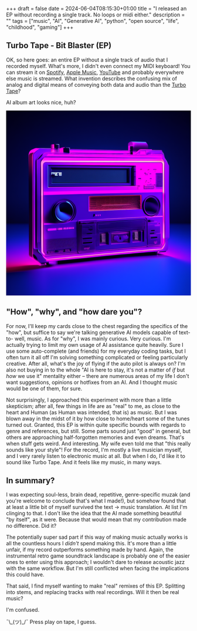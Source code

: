+++
draft = false
date = 2024-06-04T08:15:30+01:00
title = "I released an EP without recording a single track. No loops or midi either."
description = ""
tags = ["music", "AI", "Generative AI", "python", "open source", "life", "childhood", "gaming"]
+++

## Turbo Tape - Bit Blaster (EP)

OK, so here goes: an entire EP without a single track of audio that I recorded myself. What's more, I didn't even connect my MIDI keyboard! You can stream it on [Spotify](https://open.spotify.com/album/7t1lijjr9lKB3ilVaGhmVM?si=3NynQ5RGRdeSxzchWTTLdQ), [Apple Music](https://music.apple.com/us/album/bit-blaster-ep/1750032737), [YouTube](https://www.youtube.com/watch?v=-sz9yWBFBFM&list=OLAK5uy_mFUUQk8_HeMGOJiZWwj1SebgNTCdqUrV0&index=1) and probably everywhere else music is streamed. What invention describes the confusing mix of analog and digital means of conveying both data and audio than the [Turbo Tape](https://www.atarimagazines.com/compute/issue57/turbotape.html)?

AI album art looks nice, huh?

!["Bit Blaster - EP"](bitblaster.png)

## "How", "why", and "how dare you"?

For now, I'll keep my cards close to the chest regarding the specifics of the "how", but suffice to say we're talking generative AI models capable of text-to- well, music. As for "why", I was mainly curious. Very curious. I'm actually trying to limit my own usage of AI assistance quite heavily. Sure I use some auto-complete (and friends) for my everyday coding tasks, but I often turn it all off I'm solving something complicated or feeling particularly creative. After all, what's the joy of flying if the auto pilot is always on? I'm also not buying in to the whole "AI is here to stay, it's not a matter of _if_ but _how_ we use it" mentality either – there are numerous areas of my life I don't want suggestions, opinions or hotfixes from an AI. And I thought music would be one of them, for sure.

Not surprisingly, I approached this experiment with more than a little skepticism; after all, few things in life are as "real" to me, as close to the heart and Human (as Human was intended, that is) as music. But I was blown away in the midst of it by how close to home/heart some of the tunes turned out. Granted, this EP is within quite specific bounds with regards to genre and references, but still. Some parts sound just "good" in general, but others are approaching half-forgotten memories and even dreams. That's when stuff gets weird. And interesting. My wife even told me that "this really sounds like your style"! For the record, I'm mostly a live musician myself, and I very rarely listen to electronic music at all. But when I do, I'd like it to sound like Turbo Tape. And it feels like my music, in many ways.

## In summary?

I was expecting soul-less, brain dead, repetitive, genre-specific muzak (and you're welcome to conclude that's what I made!), but somehow found that at least a little bit of myself survived the text -> music translation. At list I'm clinging to that. I don't like the idea that the AI made something beautiful "by itself", as it were. Because that would mean that my contribution made no difference. Did it?

The potentially super sad part if this way of making music actually works is all the countless hours I _didn't_ spend making this. It's more than a little unfair, if my record outperforms something made by hand. Again, the instrumental retro game soundtrack landscape is probably one of the easier ones to enter using this approach; I wouldn't dare to release acoustic jazz with the same workflow. But I'm still conflicted when facing the implications this could have.

That said, I find myself wanting to make "real" remixes of this EP. Splitting into stems, and replacing tracks with real recordings. Will it then be real music?

I'm confused.

¯\\\_(ツ)\_/¯ Press play on tape, I guess.
